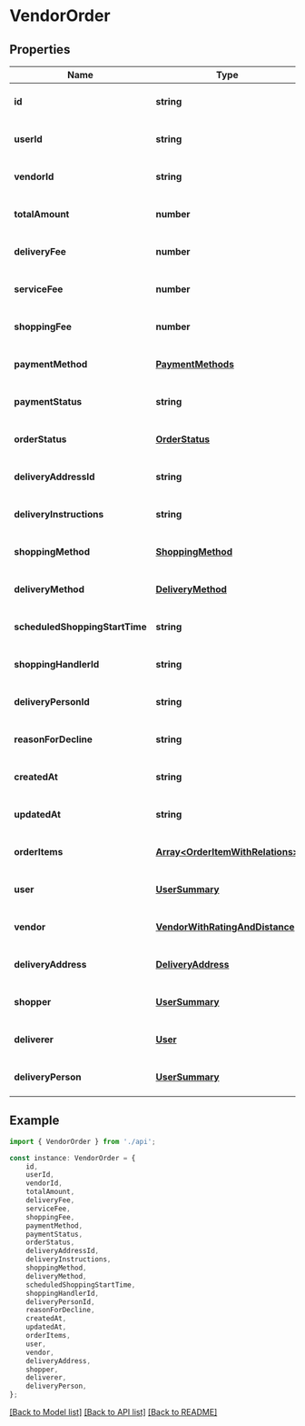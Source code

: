 # VendorOrder


## Properties

Name | Type | Description | Notes
------------ | ------------- | ------------- | -------------
**id** | **string** |  | [optional] [default to undefined]
**userId** | **string** |  | [optional] [default to undefined]
**vendorId** | **string** |  | [optional] [default to undefined]
**totalAmount** | **number** |  | [optional] [default to undefined]
**deliveryFee** | **number** |  | [optional] [default to undefined]
**serviceFee** | **number** |  | [optional] [default to undefined]
**shoppingFee** | **number** |  | [optional] [default to undefined]
**paymentMethod** | [**PaymentMethods**](PaymentMethods.md) |  | [optional] [default to undefined]
**paymentStatus** | **string** |  | [optional] [default to undefined]
**orderStatus** | [**OrderStatus**](OrderStatus.md) |  | [optional] [default to undefined]
**deliveryAddressId** | **string** |  | [optional] [default to undefined]
**deliveryInstructions** | **string** |  | [optional] [default to undefined]
**shoppingMethod** | [**ShoppingMethod**](ShoppingMethod.md) |  | [optional] [default to undefined]
**deliveryMethod** | [**DeliveryMethod**](DeliveryMethod.md) |  | [optional] [default to undefined]
**scheduledShoppingStartTime** | **string** |  | [optional] [default to undefined]
**shoppingHandlerId** | **string** |  | [optional] [default to undefined]
**deliveryPersonId** | **string** |  | [optional] [default to undefined]
**reasonForDecline** | **string** |  | [optional] [default to undefined]
**createdAt** | **string** |  | [optional] [default to undefined]
**updatedAt** | **string** |  | [optional] [default to undefined]
**orderItems** | [**Array&lt;OrderItemWithRelations&gt;**](OrderItemWithRelations.md) |  | [optional] [default to undefined]
**user** | [**UserSummary**](UserSummary.md) |  | [optional] [default to undefined]
**vendor** | [**VendorWithRatingAndDistance**](VendorWithRatingAndDistance.md) |  | [optional] [default to undefined]
**deliveryAddress** | [**DeliveryAddress**](DeliveryAddress.md) |  | [optional] [default to undefined]
**shopper** | [**UserSummary**](UserSummary.md) |  | [optional] [default to undefined]
**deliverer** | [**User**](User.md) |  | [optional] [default to undefined]
**deliveryPerson** | [**UserSummary**](UserSummary.md) |  | [optional] [default to undefined]

## Example

```typescript
import { VendorOrder } from './api';

const instance: VendorOrder = {
    id,
    userId,
    vendorId,
    totalAmount,
    deliveryFee,
    serviceFee,
    shoppingFee,
    paymentMethod,
    paymentStatus,
    orderStatus,
    deliveryAddressId,
    deliveryInstructions,
    shoppingMethod,
    deliveryMethod,
    scheduledShoppingStartTime,
    shoppingHandlerId,
    deliveryPersonId,
    reasonForDecline,
    createdAt,
    updatedAt,
    orderItems,
    user,
    vendor,
    deliveryAddress,
    shopper,
    deliverer,
    deliveryPerson,
};
```

[[Back to Model list]](../README.md#documentation-for-models) [[Back to API list]](../README.md#documentation-for-api-endpoints) [[Back to README]](../README.md)

